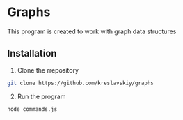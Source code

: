 # Graphs
This program is created to work with graph data structures
## Installation 
1. Clone the rrepository 
```bash
git clone https://github.com/kreslavskiy/graphs
```
2. Run the program
```bash
node commands.js
```
